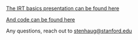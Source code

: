 [The IRT basics presentation can be found here](https://stenhaug.github.io/irt-basics/irt-basics.html)

[And code can be found here](https://github.com/stenhaug/irt-basics/blob/master/irt-basics.Rmd)

Any questions, reach out to stenhaug@stanford.edu